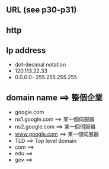 #


## URL (see p30-p31)
## http

## Ip address
- dot-decimal notation
- 120.113.22.33
- 0.0.0.0- 255.255.255.255
## domain name ==> 整個企業
- google.com
- ns1.google.com ==> 某一個伺服器
- ns2.google.com ==> 某一個伺服器
- www.google.com ==> 某一個伺服器
- TLD ==> Top level domain
- com ==>  
- edu ==>
- gov ==> 
